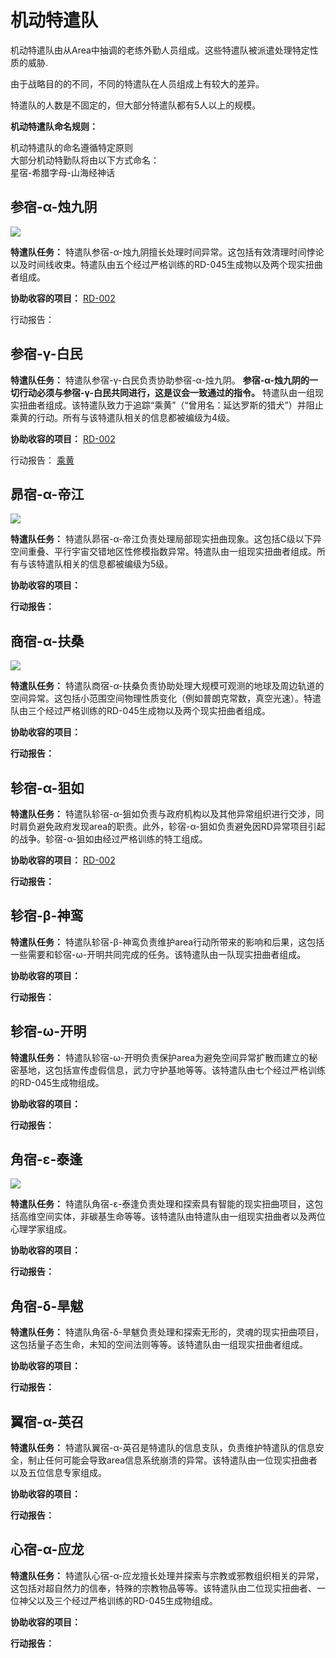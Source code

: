 # 机动特遣队

机动特遣队由从Area中抽调的老练外勤人员组成。这些特遣队被派遣处理特定性质的威胁.

由于战略目的的不同，不同的特遣队在人员组成上有较大的差异。

特遣队的人数是不固定的，但大部分特遣队都有5人以上的规模。

**机动特遣队命名规则：**

机动特遣队的命名遵循特定原则  
大部分机动特勤队将由以下方式命名：  
星宿-希腊字母-山海经神话

## 参宿-α-烛九阴
![](https://i.loli.net/2018/08/20/5b7a7e074eb6b.jpg)

**特遣队任务：** 特遣队参宿-α-烛九阴擅长处理时间异常。这包括有效清理时间悖论以及时间线收束。特遣队由五个经过严格训练的RD-045生成物以及两个现实扭曲者组成。

**协助收容的项目：**
[RD-002](http://area-cn-14.wikidot.com/rd-002)

行动报告：

## 参宿-γ-白民

**特遣队任务：** 特遣队参宿-γ-白民负责协助参宿-α-烛九阴。 **参宿-α-烛九阴的一切行动必须与参宿-γ-白民共同进行，这是议会一致通过的指令。** 特遣队由一组现实扭曲者组成。该特遣队致力于追踪“乘黄”（“曾用名：延达罗斯的猎犬”）并阻止乘黄的行动。所有与该特遣队相关的信息都被编级为4级。

**协助收容的项目：**
[RD-002](http://area-cn-14.wikidot.com/rd-002)

行动报告：
[乘黄](http://area-cn-14.wikidot.com/rd-002-chenghuang)

## 昴宿-α-帝江
![](https://i.loli.net/2018/08/20/5b7a9132a8ef4.jpg)

**特遣队任务：** 特遣队昴宿-α-帝江负责处理局部现实扭曲现象。这包括C级以下异空间重叠、平行宇宙交错地区性修模指数异常。特遣队由一组现实扭曲者组成。所有与该特遣队相关的信息都被编级为5级。

**协助收容的项目：**

**行动报告：**

## 商宿-α-扶桑
![](https://i.loli.net/2018/08/20/5b7a8e6dbaa0b.jpg)

**特遣队任务：** 特遣队商宿-α-扶桑负责协助处理大规模可观测的地球及周边轨道的空间异常。这包括小范围空间物理性质变化（例如普朗克常数，真空光速）。特遣队由三个经过严格训练的RD-045生成物以及两个现实扭曲者组成。

**协助收容的项目：**

**行动报告：**

## 轸宿-α-狙如

**特遣队任务：** 特遣队轸宿-α-狙如负责与政府机构以及其他异常组织进行交涉，同时肩负避免政府发现area的职责。此外，轸宿-α-狙如负责避免因RD异常项目引起的战争。轸宿-α-狙如由经过严格训练的特工组成。

**协助收容的项目：**
[RD-002](http://area-cn-14.wikidot.com/rd-002)

**行动报告：**

## 轸宿-β-神鸾

**特遣队任务：** 特遣队轸宿-β-神鸾负责维护area行动所带来的影响和后果，这包括一些需要和轸宿-ω-开明共同完成的任务。该特遣队由一队现实扭曲者组成。

**协助收容的项目：**

**行动报告：**

## 轸宿-ω-开明

**特遣队任务：** 特遣队轸宿-ω-开明负责保护area为避免空间异常扩散而建立的秘密基地，这包括宣传虚假信息，武力守护基地等等。该特遣队由七个经过严格训练的RD-045生成物组成。

**协助收容的项目：**

**行动报告：**

## 角宿-ε-泰逢
![](https://i.loli.net/2018/08/20/5b7acf8d8144d.jpg)

**特遣队任务：** 特遣队角宿-ε-泰逢负责处理和探索具有智能的现实扭曲项目，这包括高维空间实体，非碳基生命等等。该特遣队由特遣队由一组现实扭曲者以及两位心理学家组成。

**协助收容的项目：**

**行动报告：**

## 角宿-δ-旱魃

**特遣队任务：** 特遣队角宿-δ-旱魃负责处理和探索无形的，灵魂的现实扭曲项目，这包括量子态生命，未知的空间法则等等。该特遣队由一组现实扭曲者组成。

**协助收容的项目：**

**行动报告：**

## 翼宿-α-英召

**特遣队任务：** 特遣队翼宿-α-英召是特遣队的信息支队，负责维护特遣队的信息安全，制止任何可能会导致area信息系统崩溃的异常。该特遣队由一位现实扭曲者以及五位信息专家组成。

**协助收容的项目：**

**行动报告：**

## 心宿-α-应龙

**特遣队任务：** 特遣队心宿-α-应龙擅长处理并探索与宗教或邪教组织相关的异常，这包括对超自然力的信奉，特殊的宗教物品等等。该特遣队由二位现实扭曲者、一位神父以及三个经过严格训练的RD-045生成物组成。

**协助收容的项目：**

**行动报告：**
